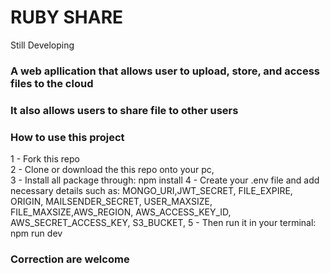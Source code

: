 # RUBY SHARE

Still Developing

### A web apllication that allows user to upload, store, and access files to the cloud

### It also allows users to share file to other users

### How to use this project

1 - Fork this repo <br />
2 - Clone or download the this repo onto your pc, <br />
3 - Install all package through: npm install
4 - Create your .env file and add necessary details such as: MONGO_URI,JWT_SECRET, FILE_EXPIRE, ORIGIN, MAILSENDER_SECRET, USER_MAXSIZE, FILE_MAXSIZE,AWS_REGION, AWS_ACCESS_KEY_ID, AWS_SECRET_ACCESS_KEY, S3_BUCKET,
5 - Then run it in your terminal: npm run dev

### Correction are welcome
